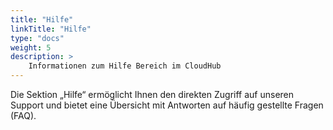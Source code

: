 ```yaml
---
title: "Hilfe"
linkTitle: "Hilfe"
type: "docs"
weight: 5
description: >
    Informationen zum Hilfe Bereich im CloudHub
---
```


Die Sektion „Hilfe“ ermöglicht Ihnen den direkten Zugriff auf unseren Support und bietet eine Übersicht mit Antworten auf häufig gestellte Fragen (FAQ).
